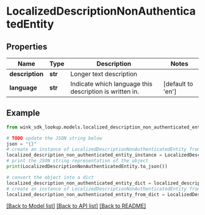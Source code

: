 # LocalizedDescriptionNonAuthenticatedEntity


## Properties

Name | Type | Description | Notes
------------ | ------------- | ------------- | -------------
**description** | **str** | Longer text description | 
**language** | **str** | Indicate which language this description is written in. | [default to 'en']

## Example

```python
from wink_sdk_lookup.models.localized_description_non_authenticated_entity import LocalizedDescriptionNonAuthenticatedEntity

# TODO update the JSON string below
json = "{}"
# create an instance of LocalizedDescriptionNonAuthenticatedEntity from a JSON string
localized_description_non_authenticated_entity_instance = LocalizedDescriptionNonAuthenticatedEntity.from_json(json)
# print the JSON string representation of the object
print(LocalizedDescriptionNonAuthenticatedEntity.to_json())

# convert the object into a dict
localized_description_non_authenticated_entity_dict = localized_description_non_authenticated_entity_instance.to_dict()
# create an instance of LocalizedDescriptionNonAuthenticatedEntity from a dict
localized_description_non_authenticated_entity_from_dict = LocalizedDescriptionNonAuthenticatedEntity.from_dict(localized_description_non_authenticated_entity_dict)
```
[[Back to Model list]](../README.md#documentation-for-models) [[Back to API list]](../README.md#documentation-for-api-endpoints) [[Back to README]](../README.md)


